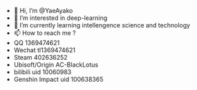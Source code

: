 - 👋 Hi, I’m @YaeAyako
- 👀 I’m interested in deep-learning
- 🌱 I’m currently learning intellengence science and technology
- 📫 How to reach me ?
- QQ                    1369474621
- Wechat                tl1369474621
- Steam                 402636252
- Ubisoft/Origin        AC-BlackLotus
- bilibili uid          10060983
- Genshin Impact uid    100638365
